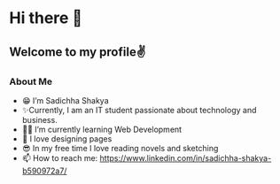 # Hi there 👋
## Welcome to my profile✌️
### About Me
- 😁 I’m Sadichha Shakya
- ✨Currently, I am an IT student passionate about technology and business.
- 👩‍🎓 I’m currently learning Web Development
- 📝 I love designing pages
- 😎 In my free time I love reading novels and sketching
- 📫 How to reach me: https://www.linkedin.com/in/sadichha-shakya-b590972a7/


<!--
**sadichhashakya/sadichhashakya** is a ✨ _special_ ✨ repository because its `README.md` (this file) appears on your GitHub profile.

-->

